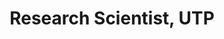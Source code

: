 ---
name: Javier Sanchez-Galan
title: Research Scientist, UTP
modal-id: 1
img: sanchez-galan.png        
thumbnail: sanchez-galan.png
alt: Picture of Javier Sanchez-Galan
topic: Using Deep Convolutional Networks for the Automatic Recognition of MacroInvertebrate in Rivers and Affluents in Panama
bio: Javier Sánchez Galán received his BSc. degree in Computer Systems Engineering at the Universidad Tecnologica de Panama (UTP) in 2006. In 2007 he was awarded a full scholarship from the Panamanian government (IFARHU-SENACYT) to pursue postgraduate studies at McGill University, in Montreal, Canada. In 2010, he completed his MSc. in Computer Science (Bioinformatics) at the McGill Centre for Bioinformatics, under the supervision of Prof. Mathieu Blanchette, in the area of Genomics and Computational Gene Regulation. In 2015 he finished his Ph.D. in Experimental Medicine at McGill’s Faculty of Medicine, where he worked under the supervision of Professor’s David Burns (Chemistry) and Kris Koski (School of Dietetics and Human Nutrition). This research effort focused on investigating various statistical and computational approaches for the discovery of candidate spectral regions relating maternal-fetal health aspects to biological fluids analyzed using Near-Infrared spectroscopy. Since 2013, he works as a Research Scientist at the UTP in the Production Center Agroindustrial Research, where he is a coordinator of the Research Group in Biotechnology, Bioinformatics and Systems/Synthetic Biology (GIBBS). He, also works as a Professor in the Department of Computer Systems Engineering at UTP at the graduate and undergraduate levels. Since February 2015, he also works as an adjunct researcher at Institute of Scientific Research and High Technology Services (INDICASAT-AIP). His research interests are focused on the development of innovative approaches applying computational data analysis of massive datasets coming from biological, medical, environmental and agricultural fields.
website: https://www.linkedin.com/in/javier-sanchez-galan-19303220/
tags: oral
featuredOrder: 15
---